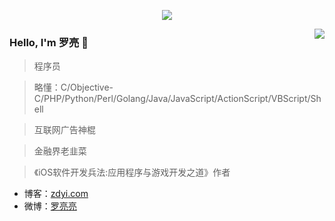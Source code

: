 <p align="center">
  <img src="https://github-profile-trophy.vercel.app/?username=wuleying&theme=flat">
</p>
<p>
  <img align="right" src="https://github-readme-stats.vercel.app/api?username=wuleying&show_icons=true&icon_color=805AD5&text_color=718096&bg_color=ffffff&hide_title=true" />
</p>

### Hello, I'm 罗亮 👋

> 程序员 

> 略懂：C/Objective-C/PHP/Python/Perl/Golang/Java/JavaScript/ActionScript/VBScript/Shell

> 互联网广告神棍

> 金融界老韭菜

> 《iOS软件开发兵法:应用程序与游戏开发之道》作者

- 博客：[zdyi.com](http://zdyi.com)
- 微博：[罗亮亮](https://weibo.com/208366565)
